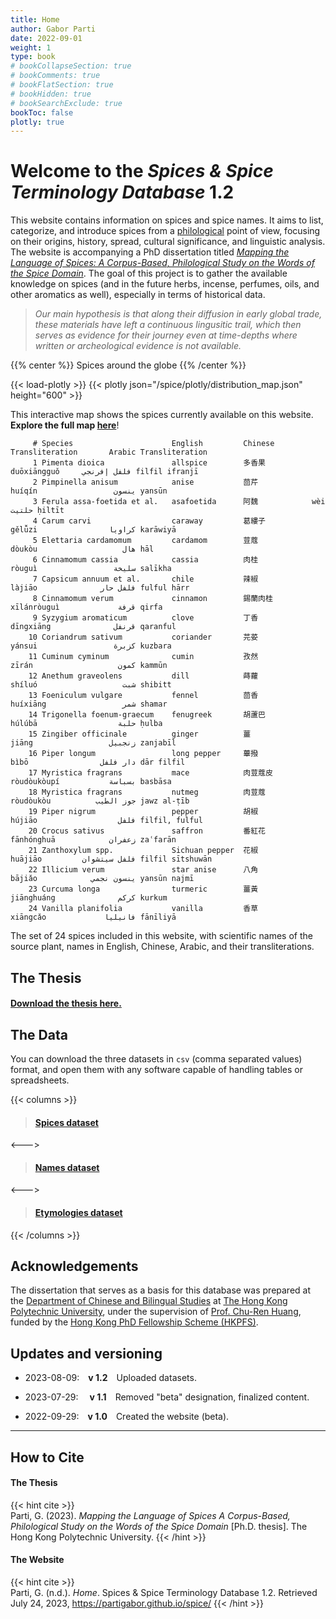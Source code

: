 ```yaml
---
title: Home
author: Gabor Parti
date: 2022-09-01
weight: 1
type: book
# bookCollapseSection: true
# bookComments: true
# bookFlatSection: true
# bookHidden: true
# bookSearchExclude: true
bookToc: false
plotly: true
---
```


# Welcome to the *Spices & Spice Terminology Database* 1.2

This website contains information on spices and spice names. It aims to list, categorize, and introduce spices from a [philological](https://en.wikipedia.org/wiki/Philology) point of view, focusing on their origins, history, spread, cultural significance, and linguistic analysis. The website is accompanying a PhD dissertation titled [*Mapping the Language of Spices: A Corpus-Based, Philological Study on the Words of the Spice Domain*](https://theses.lib.polyu.edu.hk/handle/200/12389). The goal of this project is to gather the available knowledge on spices (and in the future herbs, incense, perfumes, oils, and other aromatics as well), especially in terms of historical data. 

>*Our main hypothesis is that along their diffusion in early global trade, these materials have left a continuous lingusitic trail, which then serves as evidence for their journey even at time-depths where written or archeological evidence is not available.*

{{% center %}}
Spices around the globe
{{% /center %}}

{{< load-plotly >}}
{{< plotly json="/spice/plotly/distribution_map.json" height="600" >}}

This interactive map shows the spices currently available on this website. **Explore the full map [here](/spice/plotly/distribution_map.html)**!

         # Species                      English         Chinese        Transliteration       Arabic Transliteration
         1 Pimenta dioica               allspice        多香果          duōxiāngguǒ     فلفل إفرنجي filfil ifranjī
         2 Pimpinella anisum            anise           茴芹            huíqín                 ينسون yansūn
         3 Ferula assa-foetida et al.   asafoetida      阿魏            wèi                   حلتیت ḥiltīt
         4 Carum carvi                  caraway         葛縷子          gělǚzi                كراويا karāwiyā
         5 Elettaria cardamomum         cardamom        荳蔻            dòukòu                   هال hāl
         6 Cinnamomum cassia            cassia          肉桂            ròuguì                 سليخة salīkha
         7 Capsicum annuum et al.       chile           辣椒            làjiāo              فلفل حار fulful hārr
         8 Cinnamomum verum             cinnamon        錫蘭肉桂         xīlánròuguì             قرفة qirfa
         9 Syzygium aromaticum          clove           丁香            dīngxiāng              قرنفل qaranful
        10 Coriandrum sativum           coriander       芫荽            yánsui                 كزبرة kuzbara
        11 Cuminum cyminum              cumin           孜然            zīrán                   كمون kammūn
        12 Anethum graveolens           dill            蒔蘿            shíluó                   شبت shibitt
        13 Foeniculum vulgare           fennel          茴香            huíxiāng                 شمر shamar
        14 Trigonella foenum-graecum    fenugreek       胡蘆巴          húlúbā                  حلبة ḥulba
        15 Zingiber officinale          ginger          薑              jiāng                 زنجبيل zanjabīl
        16 Piper longum                 long pepper     蓽撥            bìbō                دار فلفل dār filfil
        17 Myristica fragrans           mace            肉荳蔻皮        ròudòukòupí           بسباسة basbāsa
        18 Myristica fragrans           nutmeg          肉荳蔻          ròudòukòu          جوز الطيب jawz al-ṭīb
        19 Piper nigrum                 pepper          胡椒            hújiāo                  فلفل filfil, fulful
        20 Crocus sativus               saffron         番紅花          fānhónghuā            زعفران zaʿfarān
        21 Zanthoxylum spp.             Sichuan pepper  花椒            huājiāo         فلفل سيتشوان filfil sītshuwān
        22 Illicium verum               star anise      八角            bājiǎo            ينسون نجمي yansūn najmī
        23 Curcuma longa                turmeric        薑黃            jiānghuáng              كركم kurkum
        24 Vanilla planifolia           vanilla         香草            xiāngcǎo             فانيليا fānīliyā

The set of 24 spices included in this website, with scientific names of the source plant, names in English, Chinese, Arabic, and their transliterations.

## The Thesis

#### [<i class="fa fa-1x fa-file"></i> Download the thesis here.](/spice/files/partigabor-phd-thesis-final-20230303.pdf "Open/download thesis.")

## The Data

You can download the three datasets in `csv` (comma separated values) format, and open them with any software capable of handling tables or spreadsheets.

{{< columns >}}

> #### [<i class="fa fa-1x fa-leaf"></i>  Spices dataset](/spice/files/spices.csv "Open/download dataset.")

<--->

> #### [<i class="fa fa-1x fa-tags"></i> Names dataset](/spice/files/names.csv "Open/download dataset.")

<--->

> #### [<i class="fa fa-1x fa-sitemap"></i> Etymologies dataset](/spice/files/etymologies.csv "Open/download dataset.")

{{< /columns >}}

## Acknowledgements

The dissertation that serves as a basis for this database was prepared at the [Department of Chinese and Bilingual Studies](https://www.polyu.edu.hk/cbs/study/research-postgraduate-programme/phd-or-mphil-study) at [The Hong Kong Polytechnic University](https://www.polyu.edu.hk/en/), under the supervision of [Prof. Chu-Ren Huang](https://www.humanities.hk/fellowsdirectory/huangchuren), funded by the [Hong Kong PhD Fellowship Scheme (HKPFS)](https://cerg1.ugc.edu.hk/hkpfs/index.html). 

## Updates and versioning

* 2023-08-09:&emsp;**v 1.2**&emsp;Uploaded datasets.

* 2023-07-29:&emsp; **v 1.1**&emsp;Removed "beta" designation, finalized content.

* 2022-09-29:&emsp;**v 1.0**&emsp;Created the website (beta).

***

## How to Cite

#### The Thesis

{{< hint cite >}}  
Parti, G. (2023). *Mapping the Language of Spices A Corpus-Based, Philological Study on the Words of the Spice Domain* [Ph.D. thesis]. The Hong Kong Polytechnic University.
{{< /hint >}}

#### The Website

{{< hint cite >}}  
Parti, G. (n.d.). *Home*. Spices & Spice Terminology Database 1.2. Retrieved July 24, 2023, https://partigabor.github.io/spice/
{{< /hint >}}

